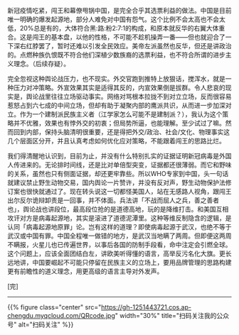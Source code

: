
新冠疫情吃紧，闯王和幕僚甩锅中国，是完全合乎其选票利益的做法。中国是目前唯一明确的爆发起源地，部分人难免对中国有怨气。这个比例不会太高也不会太低，20%总是有的，大体符合黑:路:粉2:7:1的构成，和原本就反华的右翼大体重合。这是闯王的基本盘，以他的性格，不可能不趁机操弄一番——但也就迎合了一下深右红脖罢了，暂时还难以引发全民效应。美帝左派虽然也反华，但还是讲政治的。点燃种族仇恨既不符合他们深植少数族裔的选票利益，也不符合所谓的进步主义理念。（后续存疑）。

完全忽视这种舆论战压力，也不现实。外交官跑到推特上放狠话，搅浑水，就是一种压力对冲策略。外宣效果其实是适得其反的，内宣效果倒是拔群。令人悲哀的现实是，舆论战里往往立场驱动事实。网络对骂根本拉拢不到对立立场，反而很容易惹怒占到六七成的中间立场，但却有助于凝聚内部的鹰派共识，从而进一步加深对立。作为一个建制派民族主义者（江学家怎么可能不是建制派？），我认为这个策略并不优雅，效果也有悖外交的初衷；但局势所逼，也能理解。至少试过了嘛。然而回到内部，保持头脑清明很重要，还是得把外交/政治、社会/文化、物理事实这几个层面区分开，并且认真考虑如何优化应对策略，不能跟着闯王的思路比烂。

<!--more-->

我们得清醒地认识到，目前为止，并没有什么特别扎实的证据证明新冠病毒是外国人传进来的。无论排时间线，还是比对单倍型突变，证据都还很薄弱。而它和野味的关系，虽然也只有侧面证据，却还更牢靠些。所以WHO专家到中国，头一句话就建议禁止野生动物交易，国内舆论一片赞许，并没有反对声，野生动物保护法修订案也很快就通过了。现在转头说这一切都怪美国人，站在无感路人视角，跟闯王出尔反尔诡辩卸责是一回事，并不体面。兵法讲「不战而屈人之兵，善之善者也」，舆论战也讲段位，最高段位抢的是道德高地，玩的是降维打击。和美国互相攻讦对方是病毒起源地，其实是滚进了道德泥潭里。这种等维反制隐含的逻辑，是认同「病毒起源地原罪」论。岂有这样的道理？即使病毒起源于武汉，也绝不等于武汉或中国有罪。中国全程唯一做错的地方，是武汉当地瞒了两周。但即便这两周不瞒报，火星儿也已传遍世界，以事后各国的防制手段看，命中注定会引燃全球。这个问题上，应该全面团结白左，讲欧美听得懂的语言，高举反污名化大旗。更长远地讲，中国要崛起不可能只停留在民族主义的立场上，要用品牌管理的思路构建更有前瞻性的道义理念，用更高级的语言主导对外发声。

[完]

---

<!-- {% raw %} -->
{{% figure class="center" src="https://gh-1251443721.cos.ap-chengdu.myqcloud.com/QRcode.jpg" width="30%" title="扫码关注我的公众号" alt="扫码关注" %}}
<!-- {% endraw %} -->
